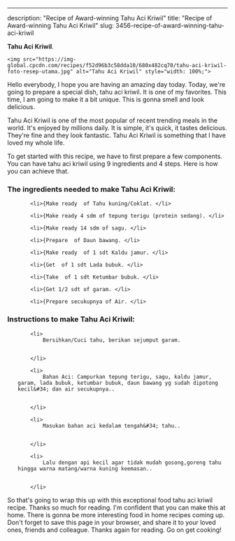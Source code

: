---
description: "Recipe of Award-winning Tahu Aci Kriwil"
title: "Recipe of Award-winning Tahu Aci Kriwil"
slug: 3456-recipe-of-award-winning-tahu-aci-kriwil

<p>
	<strong>Tahu Aci Kriwil</strong>. 
	
</p>
<p>
	
	<img src="https://img-global.cpcdn.com/recipes/f52d96b3c58dda10/680x482cq70/tahu-aci-kriwil-foto-resep-utama.jpg" alt="Tahu Aci Kriwil" style="width: 100%;">
	
	
</p>
<p>
	Hello everybody, I hope you are having an amazing day today. Today, we're going to prepare a special dish, tahu aci kriwil. It is one of my favorites. This time, I am going to make it a bit unique. This is gonna smell and look delicious.
</p>
	
<p>
	Tahu Aci Kriwil is one of the most popular of recent trending meals in the world. It's enjoyed by millions daily. It is simple, it's quick, it tastes delicious. They're fine and they look fantastic. Tahu Aci Kriwil is something that I have loved my whole life.
</p>
<p>
	
</p>

<p>
To get started with this recipe, we have to first prepare a few components. You can have tahu aci kriwil using 9 ingredients and 4 steps. Here is how you can achieve that.
</p>

<h3>The ingredients needed to make Tahu Aci Kriwil:</h3>

<ol>
	
		<li>{Make ready  of Tahu kuning/Coklat. </li>
	
		<li>{Make ready 4 sdm of tepung terigu (protein sedang). </li>
	
		<li>{Make ready 14 sdm of sagu. </li>
	
		<li>{Prepare  of Daun bawang. </li>
	
		<li>{Make ready  of 1 sdt Kaldu jamur. </li>
	
		<li>{Get  of 1 sdt Lada bubuk. </li>
	
		<li>{Take  of 1 sdt Ketumbar bubuk. </li>
	
		<li>{Get 1/2 sdt of garam. </li>
	
		<li>{Prepare secukupnya of Air. </li>
	
</ol>
<p>
	
</p>

<h3>Instructions to make Tahu Aci Kriwil:</h3>

<ol>
	
		<li>
			Bersihkan/Cuci tahu, berikan sejumput garam.
			
			
		</li>
	
		<li>
			Bahan Aci: Campurkan tepung terigu, sagu, kaldu jamur, garam, lada bubuk, ketumbar bubuk, daun bawang yg sudah dipotong kecil&#34; dan air secukupnya..
			
			
		</li>
	
		<li>
			Masukan bahan aci kedalam tengah&#34; tahu..
			
			
		</li>
	
		<li>
			Lalu dengan api kecil agar tidak mudah gosong,goreng tahu hingga warna matang/warna kuning keemasan..
			
			
		</li>
	
</ol>

<p>
	
</p>

<p>
	So that's going to wrap this up with this exceptional food tahu aci kriwil recipe. Thanks so much for reading. I'm confident that you can make this at home. There is gonna be more interesting food in home recipes coming up. Don't forget to save this page in your browser, and share it to your loved ones, friends and colleague. Thanks again for reading. Go on get cooking!
</p>
